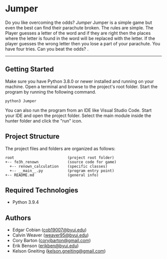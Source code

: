 # Jumper
Do you like overcoming the odds? <i>Jumper</i> Jumper is a simple game
but even the best can find their parachute broken. The rules are simple. 
The Player guesses a letter of the word and if they are right then the places where the letter is found in the word will be replaced with the letter. If the player guesses the wrong letter then you lose a part of your parachute. You have four tries. Can you beat the odds?
.

---
## Getting Started
Make sure you have Python 3.8.0 or newer installed and running on your machine. Open a terminal and browse to the project's root folder. Start the program by running the following command.
```
python3 Jumper 
```
You can also run the program from an IDE like Visual Studio Code. Start your IDE and open the project folder. Select the main module inside the hunter folder and click the "run" icon.

## Project Structure
The project files and folders are organized as follows:
```
root                        (project root folder)
+-- fe3h_renown             (source code for game)
  +-- renown_calculation    (specific classes)
  +-- __main__.py           (program entry point)
+-- README.md               (general info)
```

## Required Technologies
* Python 3.9.4

## Authors
* Edgar Cobian  (cob19007@byui.edu)
* Calvin Weaver (weaver95@byui.edu)
* Cory Barton (coryjbarton@gmail.com)
* Erik Benson (erikben@byui.edu)
* Kelson Gneiting (kelson.gneiting@gmail.com)
